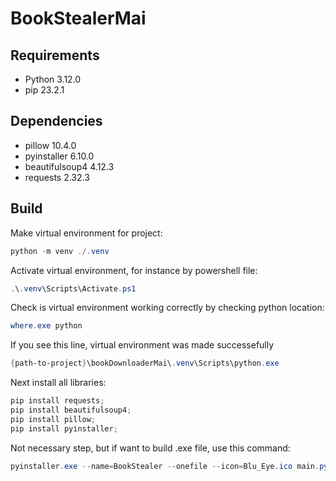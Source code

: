 # BookStealerMai

## Requirements

- Python 3.12.0
- pip 23.2.1

## Dependencies

- pillow 10.4.0
- pyinstaller 6.10.0
- beautifulsoup4 4.12.3
- requests 2.32.3

## Build

Make virtual environment for project:

```powershell
python -m venv ./.venv
```

Activate virtual environment, for instance by powershell file:

```powershell
.\.venv\Scripts\Activate.ps1
```

Check is virtual environment working correctly by checking python location:

```powershell
where.exe python
```

If you see this line, virtual environment was made successefully

```powershell
{path-to-project}\bookDownloaderMai\.venv\Scripts\python.exe
```

Next install all libraries:

```powershell
pip install requests;
pip install beautifulsoup4;
pip install pillow;
pip install pyinstaller;
```

Not necessary step, but if want to build .exe file, use this command:

```powershell
pyinstaller.exe --name=BookStealer --onefile --icon=Blu_Eye.ico main.py
```